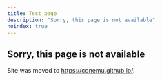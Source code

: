 ```yaml
---
title: Test page
description: "Sorry, this page is not available"
noindex: true
---
```


## Sorry, this page is not available

Site was moved to <a href="https://conemu.github.io/">https://conemu.github.io/</a>.
